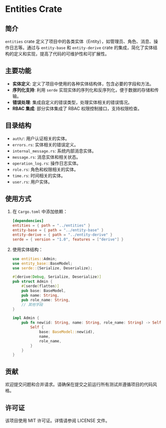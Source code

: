 # Entities Crate

## 简介

`entities` crate 定义了项目中的各类实体（Entity），如管理员、角色、消息、操作日志等。通过与 `entity-base` 和 `entity-derive` crate 的集成，简化了实体结构的定义和实现，提高了代码的可维护性和可扩展性。

## 主要功能

- **实体定义**: 定义了项目中使用的各种实体结构体，包含必要的字段和方法。
- **序列化支持**: 利用 `serde` 实现实体的序列化和反序列化，便于数据的存储和传输。
- **错误处理**: 集成自定义的错误类型，处理实体相关的错误情况。
- **RBAC 集成**: 部分实体集成了 RBAC 权限控制接口，支持权限检查。

## 目录结构

- `auth/`: 用户认证相关的实体。
- `errors.rs`: 实体相关的错误定义。
- `internal_message.rs`: 系统内部消息实体。
- `message.rs`: 消息实体和相关状态。
- `operation_log.rs`: 操作日志实体。
- `role.rs`: 角色和权限相关的实体。
- `time.rs`: 时间相关的实体。
- `user.rs`: 用户实体。

## 使用方式

1. 在 `Cargo.toml` 中添加依赖：
    ```toml
    [dependencies]
    entities = { path = "../entities" }
    entity-base = { path = "../entity-base" }
    entity-derive = { path = "../entity-derive" }
    serde = { version = "1.0", features = ["derive"] }
    ```

2. 使用实体结构：
    ```rust
    use entities::Admin;
    use entity_base::BaseModel;
    use serde::{Serialize, Deserialize};

    #[derive(Debug, Serialize, Deserialize)]
    pub struct Admin {
        #[serde(flatten)]
        pub base: BaseModel,
        pub name: String,
        pub role_name: String,
        // 其他字段
    }

    impl Admin {
        pub fn new(id: String, name: String, role_name: String) -> Self {
            Self {
                base: BaseModel::new(id),
                name,
                role_name,
            }
        }
    }
    ```

## 贡献

欢迎提交问题和合并请求。请确保在提交之前运行所有测试并遵循项目的代码风格。

## 许可证

该项目使用 MIT 许可证。详情请参阅 LICENSE 文件。 